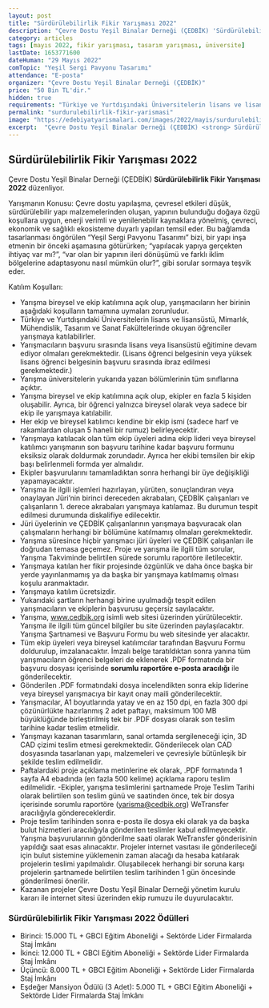 ```yaml
---
layout: post
title: "Sürdürülebilirlik Fikir Yarışması 2022"
description: "Çevre Dostu Yeşil Binalar Derneği (ÇEDBİK) 'Sürdürülebilirlik Fikir Yarışması 2022' düzenliyor."
category: articles
tags: [mayıs 2022, fikir yarışması, tasarım yarışması, üniversite]
lastDate: 1653771600
dateHuman: "29 Mayıs 2022"
comTopic: "Yeşil Sergi Pavyonu Tasarımı"
attendance: "E-posta"
organizer: "Çevre Dostu Yeşil Binalar Derneği (ÇEDBİK)"
price: "50 Bin TL'dir."
hidden: true
requirements: "Türkiye ve Yurtdışındaki Üniversitelerin lisans ve lisansüstü, Mimarlık, Mühendislik, Tasarım ve Sanat Fakültelerinde okuyan öğrenciler katılabilir."
permalink: "surdurulebilirlik-fikir-yarismasi"
image: "https://edebiyatyarismalari.com/images/2022/mayis/surdurulebilirlik-fikir-yarismasi.jpg"
excerpt:  "Çevre Dostu Yeşil Binalar Derneği (ÇEDBİK) <strong> Sürdürülebilirlik Fikir Yarışması 2022 </strong> düzenliyor."
---
```


## Sürdürülebilirlik Fikir Yarışması 2022
Çevre Dostu Yeşil Binalar Derneği (ÇEDBİK) **Sürdürülebilirlik Fikir Yarışması 2022** düzenliyor.


Yarışmanın Konusu:
Çevre dostu yapılaşma, çevresel etkileri düşük, sürdürülebilir yapı malzemelerinden oluşan, yapının bulunduğu doğaya özgü koşullara uygun, enerji verimli ve yenilenebilir kaynaklara yönelmiş, çevreci, ekonomik ve sağlıklı ekosisteme duyarlı yapıları temsil eder.  Bu bağlamda tasarlanması öngörülen “Yeşil Sergi Pavyonu Tasarımı” bizi, bir yapı inşa etmenin bir önceki aşamasına götürürken; “yapılacak yapıya gerçekten ihtiyaç var mı?”, “var olan bir yapının ileri dönüşümü ve farklı iklim bölgelerine adaptasyonu nasıl mümkün olur?”, gibi sorular sormaya teşvik eder. 


Katılım Koşulları:
- Yarışma bireysel ve ekip katılımına açık olup, yarışmacıların her birinin aşağıdaki koşulların tamamına uymaları zorunludur.
- Türkiye ve Yurtdışındaki Üniversitelerin lisans ve lisansüstü, Mimarlık, Mühendislik, Tasarım ve Sanat Fakültelerinde okuyan öğrenciler yarışmaya katılabilirler.
- Yarışmacıların başvuru sırasında lisans veya lisansüstü eğitimine devam ediyor olmaları gerekmektedir. (Lisans öğrenci belgesinin veya yüksek lisans öğrenci belgesinin başvuru sırasında ibraz edilmesi gerekmektedir.)
- Yarışma üniversitelerin yukarıda yazan bölümlerinin tüm sınıflarına açıktır.
- Yarışma bireysel ve ekip katılımına açık olup, ekipler en fazla 5 kişiden oluşabilir. Ayrıca, bir öğrenci yalnızca bireysel olarak veya sadece bir ekip ile yarışmaya katılabilir.
- Her ekip ve bireysel katılımcı kendine bir ekip ismi (sadece harf ve rakamlardan oluşan 5 haneli bir rumuz) belirleyecektir.
- Yarışmaya katılacak olan tüm ekip üyeleri adına ekip lideri veya bireysel katılımcı yarışmanın son başvuru tarihine kadar başvuru formunu eksiksiz olarak doldurmak zorundadır. Ayrıca her ekibi temsilen bir ekip başı belirlenmeli formda yer almalıdır.
- Ekipler başvurularını tamamladıktan sonra herhangi bir üye değişikliği yapamayacaktır.
- Yarışma ile ilgili işlemleri hazırlayan, yürüten, sonuçlandıran veya onaylayan Jüri’nin birinci dereceden akrabaları, ÇEDBİK çalışanları ve çalışanların 1. derece akrabaları yarışmaya katılamaz. Bu durumun tespit edilmesi durumunda diskalifiye edilecektir.
- Jüri üyelerinin ve ÇEDBİK çalışanlarının yarışmaya başvuracak olan çalışmaların herhangi bir bölümüne katılmamış olmaları gerekmektedir.
- Yarışma süresince hiçbir yarışmacı jüri üyeleri ve ÇEDBİK çalışanları ile doğrudan temasa geçemez. Proje ve yarışma ile ilgili tüm sorular, Yarışma Takviminde belirtilen sürede sorumlu raportöre iletilecektir.
- Yarışmaya katılan her fikir projesinde özgünlük ve daha önce başka bir yerde yayınlanmamış ya da başka bir yarışmaya katılmamış olması koşulu aranmaktadır.
- Yarışmaya katılım ücretsizdir.
- Yukarıdaki şartların herhangi birine uyulmadığı tespit edilen yarışmacıların ve ekiplerin başvurusu geçersiz sayılacaktır.
- Yarışma, www.cedbik.org isimli web sitesi üzerinden yürütülecektir. Yarışma ile ilgili tüm güncel bilgiler bu site üzerinden paylaşılacaktır. Yarışma Şartnamesi ve Başvuru Formu bu web sitesinde yer alacaktır.
- Tüm ekip üyeleri veya bireysel katılımcılar tarafından Başvuru Formu doldurulup, imzalanacaktır. İmzalı belge taratıldıktan sonra yanına tüm yarışmacıların öğrenci belgeleri de eklenerek .PDF formatında bir başvuru dosyası içerisinde **sorumlu raportöre e-posta aracılığı** ile gönderilecektir.
- Gönderilen .PDF formatındaki dosya incelendikten sonra ekip liderine veya bireysel yarışmacıya bir kayıt onay maili gönderilecektir.
- Yarışmacılar, A1 boyutlarında yatay ve en az 150 dpi, en fazla 300 dpi çözünürlükte hazırlanmış 2 adet paftayı, maksimum 100 MB büyüklüğünde birleştirilmiş tek bir .PDF dosyası olarak son teslim tarihine kadar teslim etmelidir.
- Yarışmayı kazanan tasarımların, sanal ortamda sergileneceği için, 3D CAD çizimi teslim etmesi gerekmektedir. Gönderilecek olan CAD dosyasında tasarlanan yapı, malzemeleri ve çevresiyle bütünleşik bir şekilde teslim edilmelidir.
- Paftalardaki proje açıklama metinlerine ek olarak, .PDF formatında 1 sayfa A4 ebadında (en fazla 500 kelime) açıklama raporu teslim edilmelidir. 
-Ekipler, yarışma teslimlerini şartnamede Proje Teslim Tarihi olarak belirtilen son teslim günü ve saatinden önce, tek bir dosya içerisinde sorumlu raportöre (yarisma@cedbik.org) WeTransfer aracılığıyla göndereceklerdir. 
- Proje teslim tarihinden sonra e-posta ile dosya eki olarak ya da başka bulut hizmetleri aracılığıyla gönderilen teslimler kabul edilmeyecektir. Yarışma başvurularının gönderilme saati olarak WeTransfer gönderisinin yapıldığı saat esas alınacaktır. Projeler internet vasıtası ile gönderileceği için bulut sistemine yüklemenin zaman alacağı da hesaba katılarak projelerin teslimi yapılmalıdır. Oluşabilecek herhangi bir soruna karşı projelerin şartnamede belirtilen teslim tarihinden 1 gün öncesinde gönderilmesi önerilir.
- Kazanan projeler Çevre Dostu Yeşil Binalar Derneği yönetim kurulu kararı ile internet sitesi üzerinden ekip rumuzu ile duyurulacaktır. 


### Sürdürülebilirlik Fikir Yarışması 2022 Ödülleri
- Birinci: 15.000 TL + GBCI Eğitim Aboneliği + Sektörde Lider Firmalarda Staj İmkânı
- İkinci: 12.000 TL + GBCI Eğitim Aboneliği + Sektörde Lider Firmalarda Staj İmkânı
- Üçüncü: 8.000 TL + GBCI Eğitim Aboneliği + Sektörde Lider Firmalarda Staj İmkânı
- Eşdeğer Mansiyon Ödülü (3 Adet): 5.000 TL + GBCI Eğitim Aboneliği + Sektörde Lider Firmalarda Staj İmkânı
